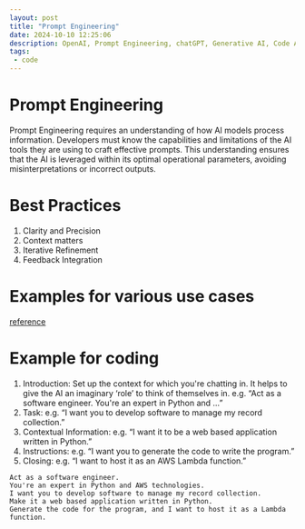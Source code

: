 ```yaml
---
layout: post
title: "Prompt Engineering"
date: 2024-10-10 12:25:06
description: OpenAI, Prompt Engineering, chatGPT, Generative AI, Code Assistants
tags:
 - code
---
```


# Prompt Engineering 
Prompt Engineering requires an understanding of how AI models process information. Developers must know the capabilities and limitations of the AI tools they are using to craft effective prompts. This understanding ensures that the AI is leveraged within its optimal operational parameters, avoiding misinterpretations or incorrect outputs.

# Best Practices
1. Clarity and Precision
2. Context matters
3. Iterative Refinement
4. Feedback Integration

# Examples for various use cases
[reference](https://platform.openai.com/docs/guides/prompt-engineering#tactic-ask-the-model-to-adopt-a-persona)

# Example for coding
1. Introduction: Set up the context for which you're chatting in. It helps to give the AI an imaginary ‘role’ to think of themselves in. e.g. “Act as a software engineer. You're an expert in Python and …”
2. Task: e.g. “I want you to develop software to manage my record collection.”
3. Contextual Information: e.g. “I want it to be a web based application written in Python.”
4. Instructions: e.g. “I want you to generate the code to write the program.”
5. Closing: e.g. “I want to host it as an AWS Lambda function.”

```
Act as a software engineer. 
You're an expert in Python and AWS technologies. 
I want you to develop software to manage my record collection. 
Make it a web based application written in Python. 
Generate the code for the program, and I want to host it as a Lambda function.
```
